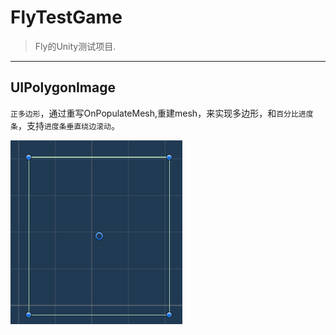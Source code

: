 # FlyTestGame
> Fly的Unity测试项目.
___

## UIPolygonImage
`正多边形`，通过重写OnPopulateMesh,重建mesh，来实现多边形，和`百分比进度条`，支持`进度条垂直绕边滚动`。

![image](./Pics/UIPolygonImage.gif)
